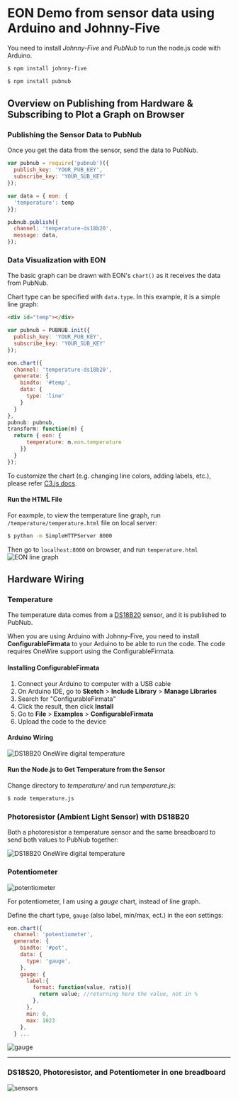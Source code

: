 # EON Demo from sensor data using Arduino and Johnny-Five

You need to install *Johnny-Five* and *PubNub* to run the node.js code with Arduino.

```bash
$ npm install johnny-five
```

```bash
$ npm install pubnub
```

## Overview on Publishing from Hardware & Subscribing to Plot a Graph on Browser

### Publishing the Sensor Data to PubNub

Once you get the data from the sensor, send the data to PubNub.

```javascript
var pubnub = require('pubnub')({
  publish_key: 'YOUR_PUB_KEY',
  subscribe_key: 'YOUR_SUB_KEY'
});

var data = { eon: {
  'temperature': temp
}};

pubnub.publish({
  channel: 'temperature-ds18b20',
  message: data,
});

```

### Data Visualization with EON

The basic graph can be drawn with EON's `chart()` as it receives the data from PubNub.

Chart type can be specified with `data.type`. In this example, it is a simple line graph:

```html
<div id="temp"></div>
```

```javascript
var pubnub = PUBNUB.init({
  publish_key: 'YOUR_PUB_KEY',
  subscribe_key: 'YOUR_SUB_KEY'
});

eon.chart({
  channel: 'temperature-ds18b20',
  generate: {
    bindto: '#temp', 
    data: {
      type: 'line'
    }
  }
},
pubnub: pubnub,
transform: function(m) {
  return { eon: {
      temperature: m.eon.temperature
    }}
  }
});
```

To customize the chart (e.g. changing line colors, adding labels, etc.), please refer [C3.js docs](http://c3js.org/gettingstarted.html#customize).


#### Run the HTML File

For eaxmple, to view the temperature line graph, run `/temperature/temperature.html` file on local server:

```bash
$ python -m SimpleHTTPServer 8000
```

Then go to `localhost:8000` on browser, and run `temperature.html`
![EON line graph](temperature/eon-screenshot.png)


## Hardware Wiring

### Temperature

The temperature data comes from a [DS18B20](http://www.maximintegrated.com/en/products/analog/sensors-and-sensor-interface/DS18S20.html) sensor, and it is published to PubNub.

When you are using Arduino with Johnny-Five, you need to install **ConfigurableFirmata** to your Arduino to be able to run the code. The code requires OneWire support using the ConfigurableFirmata.


#### Installing ConfigurableFirmata

1. Connect your Arduino to computer with a USB cable
2. On Arduino IDE, go to **Sketch** > **Include Library** > **Manage Libraries**
3. Search for "ConfigurableFirmata"
4. Click the result, then click **Install**
5. Go to **File** > **Examples** > **ConfigurableFirmata**
6. Upload the code to the device

#### Arduino Wiring


![DS18B20 OneWire digital temperature](temperature/arduino-sd18b20_bb.png)


#### Run the Node.js to Get Temperature from the Sensor

Change directory to *temperature/* and run *temperature.js*:

```bash
$ node temperature.js
```


### Photoresistor (Ambient Light Sensor) with DS18B20

Both a photoresistor a temperature sensor and the same breadboard to send both values to PubNub together:

![DS18B20 OneWire digital temperature](temperature-photoresistor/ds18b20-photoresistor_bb.png)


### Potentiometer 

![potentiometer](potentiometer/pot_bb.png)

For potentiometer, I am using a *gauge* chart, instead of line graph.

Define the chart type, `gauge` (also label, min/max, ect.) in the eon settings:

```javascript
eon.chart({
  channel: 'potentiometer',
  generate: {
    bindto: '#pot',
    data: {
      type: 'gauge',
    },
    gauge: {
      label:{
        format: function(value, ratio){
          return value; //returning here the value, not in %
        },
      },
      min: 0,
      max: 1023
    },
  } ...
```

![gauge](potentiometer/gauge.png)

---

### DS18S20, Photoresistor, and Potentiometer in one breadboard

![sensors](images/circuit.jpg)
